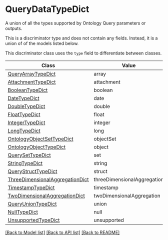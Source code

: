# QueryDataTypeDict

A union of all the types supported by Ontology Query parameters or outputs.


This is a discriminator type and does not contain any fields. Instead, it is a union
of of the models listed below.

This discriminator class uses the `type` field to differentiate between classes.

| Class | Value
| ------------ | -------------
[QueryArrayTypeDict](QueryArrayTypeDict.md) | array
[AttachmentTypeDict](AttachmentTypeDict.md) | attachment
[BooleanTypeDict](BooleanTypeDict.md) | boolean
[DateTypeDict](DateTypeDict.md) | date
[DoubleTypeDict](DoubleTypeDict.md) | double
[FloatTypeDict](FloatTypeDict.md) | float
[IntegerTypeDict](IntegerTypeDict.md) | integer
[LongTypeDict](LongTypeDict.md) | long
[OntologyObjectSetTypeDict](OntologyObjectSetTypeDict.md) | objectSet
[OntologyObjectTypeDict](OntologyObjectTypeDict.md) | object
[QuerySetTypeDict](QuerySetTypeDict.md) | set
[StringTypeDict](StringTypeDict.md) | string
[QueryStructTypeDict](QueryStructTypeDict.md) | struct
[ThreeDimensionalAggregationDict](ThreeDimensionalAggregationDict.md) | threeDimensionalAggregation
[TimestampTypeDict](TimestampTypeDict.md) | timestamp
[TwoDimensionalAggregationDict](TwoDimensionalAggregationDict.md) | twoDimensionalAggregation
[QueryUnionTypeDict](QueryUnionTypeDict.md) | union
[NullTypeDict](NullTypeDict.md) | null
[UnsupportedTypeDict](UnsupportedTypeDict.md) | unsupported


[[Back to Model list]](../../../README.md#models-v2-link) [[Back to API list]](../../../README.md#apis-v2-link) [[Back to README]](../../../README.md)
